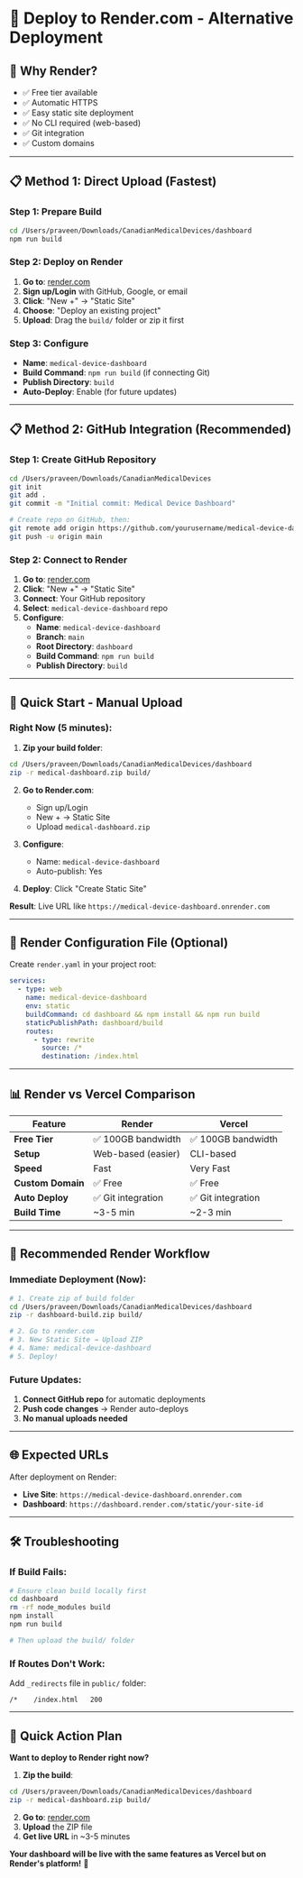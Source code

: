 # 🚀 Deploy to Render.com - Alternative Deployment

## 🌟 Why Render?
- ✅ Free tier available
- ✅ Automatic HTTPS
- ✅ Easy static site deployment
- ✅ No CLI required (web-based)
- ✅ Git integration
- ✅ Custom domains

---

## 📋 **Method 1: Direct Upload (Fastest)**

### **Step 1: Prepare Build**
```bash
cd /Users/praveen/Downloads/CanadianMedicalDevices/dashboard
npm run build
```

### **Step 2: Deploy on Render**
1. **Go to**: [render.com](https://render.com)
2. **Sign up/Login** with GitHub, Google, or email
3. **Click**: "New +" → "Static Site"
4. **Choose**: "Deploy an existing project"
5. **Upload**: Drag the `build/` folder or zip it first

### **Step 3: Configure**
- **Name**: `medical-device-dashboard`
- **Build Command**: `npm run build` (if connecting Git)
- **Publish Directory**: `build`
- **Auto-Deploy**: Enable (for future updates)

---

## 📋 **Method 2: GitHub Integration (Recommended)**

### **Step 1: Create GitHub Repository**
```bash
cd /Users/praveen/Downloads/CanadianMedicalDevices
git init
git add .
git commit -m "Initial commit: Medical Device Dashboard"

# Create repo on GitHub, then:
git remote add origin https://github.com/yourusername/medical-device-dashboard.git
git push -u origin main
```

### **Step 2: Connect to Render**
1. **Go to**: [render.com](https://render.com)
2. **Click**: "New +" → "Static Site"
3. **Connect**: Your GitHub repository
4. **Select**: `medical-device-dashboard` repo
5. **Configure**:
   - **Name**: `medical-device-dashboard`
   - **Branch**: `main`
   - **Root Directory**: `dashboard`
   - **Build Command**: `npm run build`
   - **Publish Directory**: `build`

---

## 🚀 **Quick Start - Manual Upload**

### **Right Now (5 minutes):**

1. **Zip your build folder**:
```bash
cd /Users/praveen/Downloads/CanadianMedicalDevices/dashboard
zip -r medical-dashboard.zip build/
```

2. **Go to Render.com**:
   - Sign up/Login
   - New + → Static Site
   - Upload `medical-dashboard.zip`

3. **Configure**:
   - Name: `medical-device-dashboard`
   - Auto-publish: Yes

4. **Deploy**: Click "Create Static Site"

**Result**: Live URL like `https://medical-device-dashboard.onrender.com`

---

## 🔧 **Render Configuration File** (Optional)

Create `render.yaml` in your project root:
```yaml
services:
  - type: web
    name: medical-device-dashboard
    env: static
    buildCommand: cd dashboard && npm install && npm run build
    staticPublishPath: dashboard/build
    routes:
      - type: rewrite
        source: /*
        destination: /index.html
```

---

## 📊 **Render vs Vercel Comparison**

| Feature | Render | Vercel |
|---------|---------|---------|
| **Free Tier** | ✅ 100GB bandwidth | ✅ 100GB bandwidth |
| **Setup** | Web-based (easier) | CLI-based |
| **Speed** | Fast | Very Fast |
| **Custom Domain** | ✅ Free | ✅ Free |
| **Auto Deploy** | ✅ Git integration | ✅ Git integration |
| **Build Time** | ~3-5 min | ~2-3 min |

---

## 🎯 **Recommended Render Workflow**

### **Immediate Deployment (Now):**
```bash
# 1. Create zip of build folder
cd /Users/praveen/Downloads/CanadianMedicalDevices/dashboard
zip -r dashboard-build.zip build/

# 2. Go to render.com
# 3. New Static Site → Upload ZIP
# 4. Name: medical-device-dashboard
# 5. Deploy!
```

### **Future Updates:**
1. **Connect GitHub repo** for automatic deployments
2. **Push code changes** → Render auto-deploys
3. **No manual uploads needed**

---

## 🌐 **Expected URLs**

After deployment on Render:
- **Live Site**: `https://medical-device-dashboard.onrender.com`
- **Dashboard**: `https://dashboard.render.com/static/your-site-id`

---

## 🛠️ **Troubleshooting**

### **If Build Fails:**
```bash
# Ensure clean build locally first
cd dashboard
rm -rf node_modules build
npm install
npm run build

# Then upload the build/ folder
```

### **If Routes Don't Work:**
Add `_redirects` file in `public/` folder:
```
/*    /index.html   200
```

---

## 🎉 **Quick Action Plan**

**Want to deploy to Render right now?**

1. **Zip the build**:
```bash
cd /Users/praveen/Downloads/CanadianMedicalDevices/dashboard
zip -r medical-dashboard.zip build/
```

2. **Go to**: [render.com](https://render.com)
3. **Upload** the ZIP file
4. **Get live URL** in ~3-5 minutes

**Your dashboard will be live with the same features as Vercel but on Render's platform!** 🚀